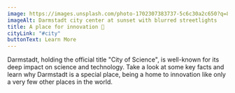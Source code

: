 ```yaml
---
image: https://images.unsplash.com/photo-1702307383737-5c6c30a2c650?q=80&w=1974&auto=format&fit=crop&ixlib=rb-4.0.3&ixid=M3wxMjA3fDB8MHxwaG90by1wYWdlfHx8fGVufDB8fHx8fA%3D%3D
imageAlt: Darmstadt city center at sunset with blurred streetlights
title: A place for innovation 🚀
cityLink: "#city"
buttonText: Learn More
---
```

Darmstadt, holding the official title "City of Science", is well-known for its deep impact on science and technology. Take a look at some key facts and learn why Darmstadt is a special place, being a home to innovation like only a very few other places in the world.